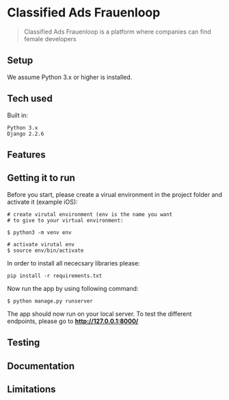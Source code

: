 # Classified Ads Frauenloop


> Classified Ads Frauenloop is a platform where companies can find female developers 

## Setup

We assume Python 3.x or higher is installed. 

## Tech used

Built in:

    Python 3.x
    Django 2.2.6

## Features




## Getting it to run

Before you start, please create a virual environment in the project folder and activate it (example iOS):

    # create virutal environment (env is the name you want 
    # to give to your virtual environment:
    
    $ python3 -m venv env
    
    # activate virutal env
    $ source env/bin/activate

In order to install all nececsary libraries please:
	
	pip install -r requirements.txt  

Now run the app by using following command:

	$ python manage.py runserver
	
The app should now run on your local server. To test the different endpoints, please go to **http://127.0.0.1:8000/**


## Testing

## Documentation

## Limitations
 
